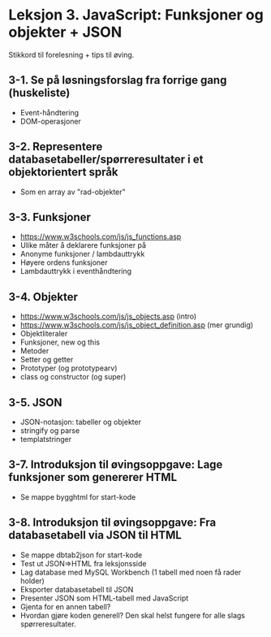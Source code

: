 # Leksjon 3. JavaScript: Funksjoner og objekter + JSON

Stikkord til forelesning + tips til øving.

## 3-1. Se på løsningsforslag fra forrige gang (huskeliste)

- Event-håndtering
- DOM-operasjoner

## 3-2. Representere databasetabeller/spørreresultater i et objektorientert språk

- Som en array av "rad-objekter"

## 3-3. Funksjoner

- https://www.w3schools.com/js/js_functions.asp
- Ulike måter å deklarere funksjoner på
- Anonyme funksjoner / lambdauttrykk
- Høyere ordens funksjoner
- Lambdauttrykk i eventhåndtering

## 3-4. Objekter

- https://www.w3schools.com/js/js_objects.asp (intro)
- https://www.w3schools.com/js/js_object_definition.asp (mer grundig)
- Objektliteraler
- Funksjoner, new og this
- Metoder
- Setter og getter
- Prototyper (og prototypearv)
- class og constructor (og super)

## 3-5. JSON

- JSON-notasjon: tabeller og objekter
- stringify og parse
- templatstringer

## 3-7. Introduksjon til øvingsoppgave: Lage funksjoner som genererer HTML

- Se mappe bygghtml for start-kode

## 3-8. Introduksjon til øvingsoppgave: Fra databasetabell via JSON til HTML

- Se mappe dbtab2json for start-kode
- Test ut JSON=>HTML fra leksjonsside
- Lag database med MySQL Workbench (1 tabell med noen få rader holder)
- Eksporter databasetabell til JSON
- Presenter JSON som HTML-tabell med JavaScript
- Gjenta for en annen tabell?
- Hvordan gjøre koden generell? Den skal helst fungere for alle slags spørreresultater.

